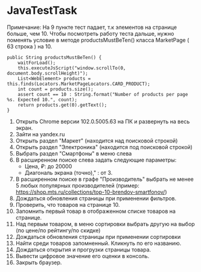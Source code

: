 # JavaTestTask


Примечание:
На 9 пункте тест падает, т.к элементов на странице больше, чем 10.
Чтобы посмотреть работу теста дальше, нужно поменять условие в методе productsMustBeTen() класса MarketPage ( 63 строка ) на 10.

    public String productsMustBeTen() {
        waitForLoad();
        this.executeJsScript("window.scrollTo(0, document.body.scrollHeight)");
        List<WebElement> products = this.finds(Locators.MarketPageLocators.CARD_PRODUCT);
        int count = products.size();
        assert count == 10 : String.format("Number of products per page %s. Expected 10.", count);
        return products.get(0).getText();
    }

1. Открыть Chrome версии 102.0.5005.63 на ПК и развернуть на весь экран.
2. Зайти на yandex.ru
3. Открыть раздел "Маркет" (находится над поисковой строкой)
4. Открыть раздел "Электроника" (находится под поисковой строкой)
5. Выбрать раздел "Смартфоны" в меню слева
6. В расширенном поиске слева задать следующие параметры:
	- Цена, ₽: до 20000
	- Диагональ экрана (точно)," : от 3.
7. В расширенном поиске в графе "Производитель" выбрать не менее 5 любых популярных производителей
(пример: https://shop.mts.ru/collections/top-10-brendov-smartfonov/)
8. Дождаться обновления страницы при применении фильтров.
9. Проверить, что товаров на странице 10.
10. Запомнить первый товар в отображенном списке товаров на странице.
11. Над первым товаром, в меню сортировки выбрать другую на выбор (по цене/по рейтингу/по скидке)
12. Дождаться обновления страницы при применении сортировки
13. Найти среди товаров запомненный. Кликнуть по его названию.
14. Дождаться открытия и прогрузки страницы товара.
15. Вывести цифровое значение его оценки в консоль.
16. Закрыть браузер.
